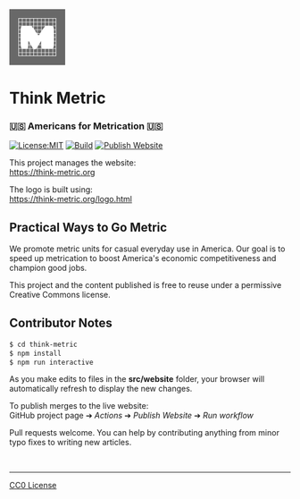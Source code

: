 <img src=src/website/graphics/think-metric-logo.png width=100 alt=logo>

# Think Metric
### 🇺🇸 Americans for Metrication 🇺🇸

[![License:MIT](https://img.shields.io/badge/License-CC0-blue.svg)](https://github.com/center-key/think-metric/blob/main/LICENSE.txt)
[![Build](https://github.com/center-key/think-metric/actions/workflows/run-spec-on-push.yaml/badge.svg)](https://github.com/center-key/think-metric/actions/workflows/run-spec-on-push.yaml)
[![Publish Website](https://github.com/center-key/think-metric/actions/workflows/publish-website.yaml/badge.svg)](https://github.com/center-key/think-metric/actions/workflows/publish-website.yaml)

This project manages the website:<br>
https://think-metric.org

The logo is built using:<br>
https://think-metric.org/logo.html

## Practical Ways to Go Metric

We promote metric units for casual everyday use in America.
Our goal is to speed up metrication to boost America's economic competitiveness and champion good jobs.

This project and the content published is free to reuse under a permissive Creative Commons license.

## Contributor Notes
```shell
$ cd think-metric
$ npm install
$ npm run interactive
```
As you make edits to files in the **src/website** folder, your browser will automatically refresh to display the new changes.

To publish merges to the live website:<br>
GitHub project page &#10132; _Actions_ &#10132; _Publish Website_ &#10132; _Run workflow_

Pull requests welcome.
You can help by contributing anything from minor typo fixes to writing new articles.

<br>

---
[CC0 License](LICENSE.txt)
